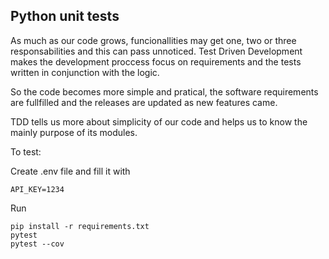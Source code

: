 ## Python unit tests

As much as our code grows, funcionallities may get one, two or three responsabilities and this can pass unnoticed.
Test Driven Development makes the development proccess focus on requirements and the tests written in conjunction with the logic.

So the code becomes more simple and pratical, the software requirements are fullfilled and the releases are updated as new features came.

TDD tells us more about simplicity of our code and helps us to know the mainly purpose of its modules. 

To test:

Create .env file and fill it with
```
API_KEY=1234
```
Run
```
pip install -r requirements.txt
pytest
pytest --cov
```